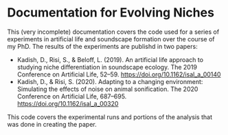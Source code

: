 Documentation for Evolving Niches
===========================================

This (very incomplete) documentation covers the code used for a series of experiments
in artificial life and soundscape formation over the course of my PhD.
The results of the experiments are publishd in two papers:

 * Kadish, D., Risi, S., & Beloff, L. (2019). An artificial life approach to studying niche differentiation in soundscape ecology. The 2019 Conference on Artificial Life, 52–59. https://doi.org/10.1162/isal_a_00140
 * Kadish, D., & Risi, S. (2020). Adapting to a changing environment: Simulating the effects of noise on animal sonification. The 2020 Conference on Artificial Life, 687–695. https://doi.org/10.1162/isal_a_00320

This code covers the experimental runs and portions of the analysis that was done in creating the paper.

